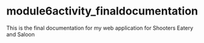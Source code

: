 # module6activity_finaldocumentation
This is the final documentation for my web application for Shooters Eatery and Saloon
